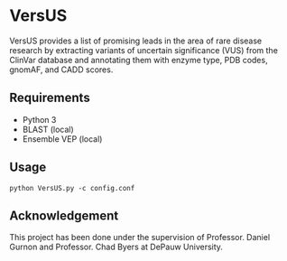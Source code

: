 # VersUS
VersUS provides a list of promising leads in the area of rare disease research by extracting variants of uncertain significance (VUS) from the ClinVar database and annotating them with enzyme type, PDB codes, gnomAF, and CADD scores. 

## Requirements
- Python 3
- BLAST (local)
- Ensemble VEP (local)

## Usage
```
python VersUS.py -c config.conf
```

## Acknowledgement
This project has been done under the supervision of Professor. Daniel Gurnon and Professor. Chad Byers at DePauw University. 
